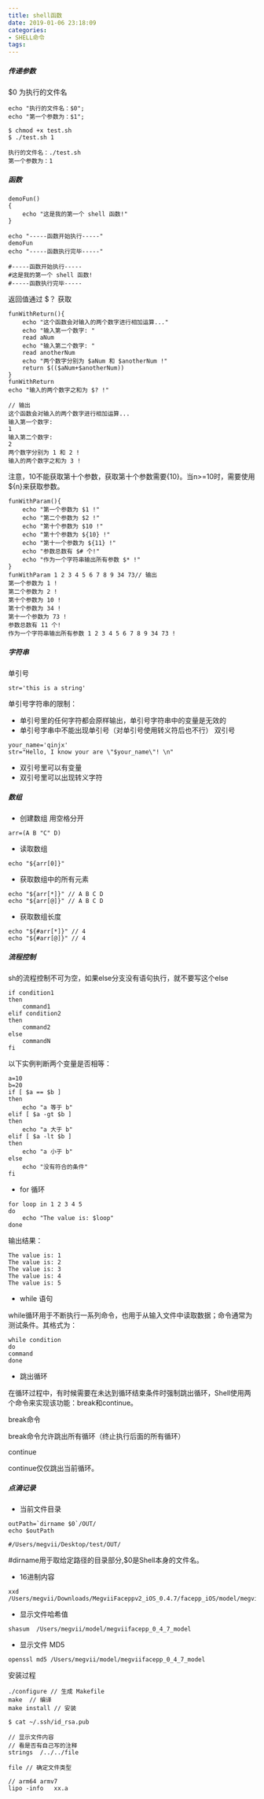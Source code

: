 ```yaml
---
title: shell函数
date: 2019-01-06 23:18:09
categories:
- SHELL命令
tags:
---
```



##### 传递参数

$0 为执行的文件名
```
echo "执行的文件名：$0";
echo "第一个参数为：$1";
```
```
$ chmod +x test.sh 
$ ./test.sh 1 
```
```
执行的文件名：./test.sh
第一个参数为：1
```


##### 函数
```
demoFun()
{
    echo "这是我的第一个 shell 函数!"
}

echo "-----函数开始执行-----"
demoFun
echo "-----函数执行完毕-----"

#-----函数开始执行-----
#这是我的第一个 shell 函数!
#-----函数执行完毕-----
```
返回值通过 $？ 获取
```
funWithReturn(){
    echo "这个函数会对输入的两个数字进行相加运算..."
    echo "输入第一个数字: "
    read aNum
    echo "输入第二个数字: "
    read anotherNum
    echo "两个数字分别为 $aNum 和 $anotherNum !"
    return $(($aNum+$anotherNum))
}
funWithReturn
echo "输入的两个数字之和为 $? !"

// 输出
这个函数会对输入的两个数字进行相加运算...
输入第一个数字: 
1
输入第二个数字: 
2
两个数字分别为 1 和 2 !
输入的两个数字之和为 3 !
```
注意，10不能获取第十个参数，获取第十个参数需要{10}。当n>=10时，需要使用${n}来获取参数。
```
funWithParam(){
    echo "第一个参数为 $1 !"
    echo "第二个参数为 $2 !"
    echo "第十个参数为 $10 !"
    echo "第十个参数为 ${10} !"
    echo "第十一个参数为 ${11} !"
    echo "参数总数有 $# 个!"
    echo "作为一个字符串输出所有参数 $* !"
}
funWithParam 1 2 3 4 5 6 7 8 9 34 73// 输出
第一个参数为 1 !
第二个参数为 2 !
第十个参数为 10 !
第十个参数为 34 !
第十一个参数为 73 !
参数总数有 11 个!
作为一个字符串输出所有参数 1 2 3 4 5 6 7 8 9 34 73 !
```

##### 字符串

单引号
```
str='this is a string'
```
单引号字符串的限制：
* 单引号里的任何字符都会原样输出，单引号字符串中的变量是无效的
* 单引号字串中不能出现单引号（对单引号使用转义符后也不行）
双引号
```
your_name='qinjx'
str="Hello, I know your are \"$your_name\"! \n"
```
* 双引号里可以有变量
* 双引号里可以出现转义字符

##### 数组

- 创建数组 用空格分开
```
arr=(A B "C" D)
```
- 读取数组
```
echo "${arr[0]}"
```
- 获取数组中的所有元素
```
echo "${arr[*]}" // A B C D
echo "${arr[@]}" // A B C D
```
- 获取数组长度
```
echo "${#arr[*]}" // 4
echo "${#arr[@]}" // 4
```

##### 流程控制

sh的流程控制不可为空，如果else分支没有语句执行，就不要写这个else
```
if condition1
then
    command1
elif condition2 
then 
    command2
else
    commandN
fi
```
以下实例判断两个变量是否相等：
```
a=10
b=20
if [ $a == $b ]
then
    echo "a 等于 b"
elif [ $a -gt $b ]
then
    echo "a 大于 b"
elif [ $a -lt $b ]
then
    echo "a 小于 b"
else
    echo "没有符合的条件"
fi
```
- for 循环
```
for loop in 1 2 3 4 5
do
    echo "The value is: $loop"
done
```
输出结果：
```
The value is: 1
The value is: 2
The value is: 3
The value is: 4
The value is: 5
```


- while 语句

while循环用于不断执行一系列命令，也用于从输入文件中读取数据；命令通常为测试条件。其格式为：
```
while condition
do
command
done
```


- 跳出循环

在循环过程中，有时候需要在未达到循环结束条件时强制跳出循环，Shell使用两个命令来实现该功能：break和continue。

break命令

break命令允许跳出所有循环（终止执行后面的所有循环）

continue

continue仅仅跳出当前循环。



##### 点滴记录

- 当前文件目录
```
outPath=`dirname $0`/OUT/
echo $outPath

#/Users/megvii/Desktop/test/OUT/
```
#dirname用于取给定路径的目录部分,$0是Shell本身的文件名。

- 16进制内容
```
xxd  /Users/megvii/Downloads/MegviiFaceppv2_iOS_0.4.7/facepp_iOS/model/megviifacep
```
- 显示文件哈希值
```
shasum  /Users/megvii/model/megviifacepp_0_4_7_model
```
- 显示文件 MD5
```
openssl md5 /Users/megvii/model/megviifacepp_0_4_7_model
```
安装过程
```
./configure // 生成 Makefile
make  // 编译
make install // 安装

$ cat ~/.ssh/id_rsa.pub

// 显示文件内容 
// 看是否有自己写的注释
strings  /../../file

file // 确定文件类型

// arm64 armv7
lipo -info   xx.a
```



